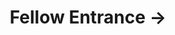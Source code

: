 ---
title: "**Fellow Entrance ->**"
symboliclink: "https://fellow.executebig.org"
external: true
weight: 100
---